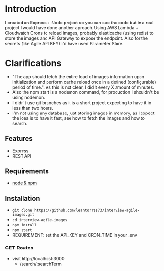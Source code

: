 # Introduction

I created an Express + Node project so you can see the code but in a real project I would have done another aproach. 
Using AWS Lambda + Cloudwatch Crons to reload images, probably elasticache (using redis) to store the images and API Gateway to expose the endpoint. Also for the secrets (like Agile API KEY) I'd have used Parameter Store.

# Clarifications
 * "The app should fetch the entire load of images information upon initialization and perform cache reload once in a defined (configurable) period of time.". As this is not clear, I did it every X amount of minutes. 
 * Also the npm start is a nodemon command, for production I shouldn't be using nodemon.
 * I didn't use git branches as it is a short project expecting to have it in less than two hours.
 * I'm not using any database, just storing images in memory, as I expect the idea is to have it fast, see how to fetch the images and how to search.
 
## Features

- Express
- REST API

## Requirements

- [node & npm](https://nodejs.org/en/)

## Installation

- `git clone https://github.com/leantorres73/interview-agile-images.git`
- `cd interview-agile-images`
- `npm install`
- `npm start`
- REQUIREMENT: set the API_KEY and CRON_TIME in your .env

### GET Routes

- visit http://localhost:3000
  - /search/:searchTerm
